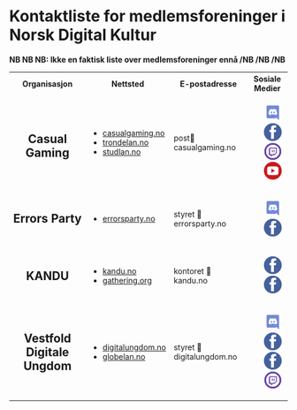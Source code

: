 # Kontaktliste for medlemsforeninger i Norsk Digital Kultur

**NB NB NB: Ikke en faktisk liste over medlemsforeninger ennå /NB /NB /NB**

<table>
  <tr>
    <th>Organisasjon</th>
    <th>Nettsted</th>
    <th>E-postadresse</th>
    <th>Sosiale Medier</th>
  </tr>

  <tr>
    <td><h2 style="text-align: center;">Casual Gaming</h2></td>
    <td>
      <ul>
        <li><a href="https://casualgaming.no">casualgaming.no</a></li>
        <li><a href="https://trondelan.no">trondelan.no</a></li>
        <li><a href="https://studlan.no">studlan.no</a></li>
      </ul>
    </td>
    <td>post📧casualgaming.no</td>
    <td>
      <ul style="list-style-type: none;">
        <li>
          <a href="https://link.casualgaming.no/discord">
            <img src="./ikoner/discord.svg" width="32" height="32"/>
          </a>
        </li>
        <li>
          <a href="https://www.facebook.com/CasualGamingTrondheim/">
            <img src="./ikoner/facebook.svg" width="32" height="32"/>
          </a>
        </li>
        <li>
          <a href="https://www.twitch.tv/CasualGamingNorway">
            <img src="./ikoner/twitchtv.svg" width="32" height="32"/>
          </a>
        </li>
        <li>
          <a href="https://www.youtube.com/user/studlanNTNU/">
            <img src="./ikoner/youtube.svg" width="32" height="32"/>
          </a>
        </li>
      </ul>
    </td>
  </tr>

  <tr>
    <td><h2 style="text-align: center;">Errors Party<h2></td>
    <td>
      <ul>
        <li><a href="https://errorsparty.no">errorsparty.no</a></li>
      </ul>
    </td>
    <td>styret 📧 errorsparty.no</td>
    <td>
      <ul style="list-style-type: none;">
        <li>
          <a href="https://errorsparty.no/discord">
            <img src="./ikoner/discord.svg" width="32" height="32"/>
          </a>
        </li>
        <li>
          <a href="https://www.facebook.com/ErrorsParty/">
            <img src="./ikoner/facebook.svg" width="32" height="32"/>
          </a>
        </li>
      </ul>
    </td>
  </tr>

  <tr>
    <td><h2 style="text-align: center;">KANDU<h2></td>
    <td>
      <ul>
        <li><a href="https://www.kandu.no">kandu.no</a></li>
        <li><a href="https://www.gathering.org/">gathering.org</a></li>
      </ul>
    </td>
    <td>kontoret 📧 kandu.no</td>
    <td>
      <ul style="list-style-type: none;">
        <li>
          <a href="https://www.facebook.com/dataungdom/">
            <img src="./ikoner/facebook.svg" width="32" height="32"/>
          </a>
        </li>
        <li>
          <a href="https://www.facebook.com/gatheringorg">
            <img src="./ikoner/facebook.svg" width="32" height="32"/>
          </a>
        </li>
      </ul>
    </td>
  </tr>

  <tr>
    <td><h2 style="text-align: center;">Vestfold Digitale Ungdom<h2></td>
    <td>
      <ul>
        <li><a href="https://digitalungdom.no">digitalungdom.no</a></li>
        <li><a href="https://globelan.no">globelan.no</a></li>
      </ul>
    </td>
    <td>styret 📧 digitalungdom.no</td>
    <td>
      <ul style="list-style-type: none;">
        <li>
          <a href="https://discord.gg/sHuEG7w">
            <img src="./ikoner/discord.svg" width="32" height="32"/>
          </a>
        </li>
        <li>
          <a href="https://www.facebook.com/VestfoldDigitaleUngdom/">
            <img src="./ikoner/facebook.svg" width="32" height="32"/>
          </a>
        </li>
        <li>
          <a href="https://www.facebook.com/GlobeLAN/">
            <img src="./ikoner/facebook.svg" width="32" height="32"/>
          </a>
        </li>
        <li>
          <a href="https://www.twitch.tv/digitalungdom">
            <img src="./ikoner/twitchtv.svg" width="32" height="32"/>
          </a>
        </li>
      </ul>
    </td>
  </tr>

</table>

<!--
  <tr>
    <td><h2 style="text-align: center;">ORGANISASJON<h2></td>
    <td>
      <ul>
        <li><a href="URL">NETTSIDE</a></li>
      </ul>
    </td>
    <td>EMAIL 📧 DOMENE</td>
    <td>
      <ul style="list-style-type: none;">
        <li>
          <a href="DISCORD_URL">
            <img src="./ikoner/discord.svg" width="32" height="32"/>
          </a>
        </li>
        <li>
          <a href="FACEBOOK_URL">
            <img src="./ikoner/facebook.svg" width="32" height="32"/>
          </a>
        </li>
        <li>
          <a href="INSTAGRAM_URL">
            <img src="./ikoner/instagram.svg" width="32" height="32"/>
          </a>
        </li>
        <li>
          <a href="TWITCH_URL">
            <img src="./ikoner/twitchtv.svg" width="32" height="32"/>
          </a>
        </li>
        <li>
          <a href="TWITTER_URL">
            <img src="./ikoner/twitter.svg" width="32" height="32"/>
          </a>
        </li>
        <li>
          <a href="YOUTUBE_URL">
            <img src="./ikoner/youtube.svg" width="32" height="32"/>
          </a>
        </li>
      </ul>
    </td>
  </tr>
-->
